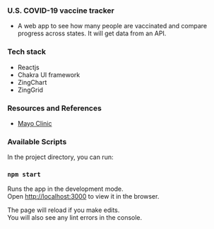 ### U.S. COVID-19 vaccine tracker 
- A web app to see how many people are vaccinated and compare progress across states. It will get data from an API.

### Tech stack
- Reactjs
- Chakra UI framework
- ZingChart
- ZingGrid

### Resources and References
- [Mayo Clinic](https://www.mayoclinic.org/coronavirus-covid-19/vaccine-tracker)

### Available Scripts

In the project directory, you can run:

### `npm start`

Runs the app in the development mode.<br />
Open [http://localhost:3000](http://localhost:3000) to view it in the browser.

The page will reload if you make edits.<br />
You will also see any lint errors in the console.
